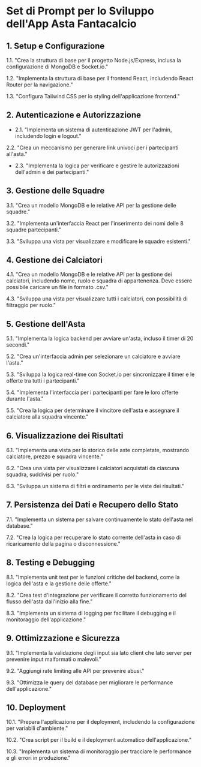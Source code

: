 # Set di Prompt per lo Sviluppo dell'App Asta Fantacalcio

## 1. Setup e Configurazione

1.1. "Crea la struttura di base per il progetto Node.js/Express, inclusa la configurazione di MongoDB e Socket.io."

1.2. "Implementa la struttura di base per il frontend React, includendo React Router per la navigazione."

1.3. "Configura Tailwind CSS per lo styling dell'applicazione frontend."

## 2. Autenticazione e Autorizzazione

- 2.1. "Implementa un sistema di autenticazione JWT per l'admin, includendo login e logout."

2.2. "Crea un meccanismo per generare link univoci per i partecipanti all'asta."

- 2.3. "Implementa la logica per verificare e gestire le autorizzazioni dell'admin e dei partecipanti."

## 3. Gestione delle Squadre

3.1. "Crea un modello MongoDB e le relative API per la gestione delle squadre."

3.2. "Implementa un'interfaccia React per l'inserimento dei nomi delle 8 squadre partecipanti."

3.3. "Sviluppa una vista per visualizzare e modificare le squadre esistenti."

## 4. Gestione dei Calciatori

4.1. "Crea un modello MongoDB e le relative API per la gestione dei calciatori, includendo nome, ruolo e squadra di appartenenza. Deve essere possibile caricare un file in formato .csv."

4.3. "Sviluppa una vista per visualizzare tutti i calciatori, con possibilità di filtraggio per ruolo."

## 5. Gestione dell'Asta

5.1. "Implementa la logica backend per avviare un'asta, incluso il timer di 20 secondi."

5.2. "Crea un'interfaccia admin per selezionare un calciatore e avviare l'asta."

5.3. "Sviluppa la logica real-time con Socket.io per sincronizzare il timer e le offerte tra tutti i partecipanti."

5.4. "Implementa l'interfaccia per i partecipanti per fare le loro offerte durante l'asta."

5.5. "Crea la logica per determinare il vincitore dell'asta e assegnare il calciatore alla squadra vincente."

## 6. Visualizzazione dei Risultati

6.1. "Implementa una vista per lo storico delle aste completate, mostrando calciatore, prezzo e squadra vincente."

6.2. "Crea una vista per visualizzare i calciatori acquistati da ciascuna squadra, suddivisi per ruolo."

6.3. "Sviluppa un sistema di filtri e ordinamento per le viste dei risultati."

## 7. Persistenza dei Dati e Recupero dello Stato

7.1. "Implementa un sistema per salvare continuamente lo stato dell'asta nel database."

7.2. "Crea la logica per recuperare lo stato corrente dell'asta in caso di ricaricamento della pagina o disconnessione."

## 8. Testing e Debugging

8.1. "Implementa unit test per le funzioni critiche del backend, come la logica dell'asta e la gestione delle offerte."

8.2. "Crea test d'integrazione per verificare il corretto funzionamento del flusso dell'asta dall'inizio alla fine."

8.3. "Implementa un sistema di logging per facilitare il debugging e il monitoraggio dell'applicazione."

## 9. Ottimizzazione e Sicurezza

9.1. "Implementa la validazione degli input sia lato client che lato server per prevenire input malformati o malevoli."

9.2. "Aggiungi rate limiting alle API per prevenire abusi."

9.3. "Ottimizza le query del database per migliorare le performance dell'applicazione."

## 10. Deployment

10.1. "Prepara l'applicazione per il deployment, includendo la configurazione per variabili d'ambiente."

10.2. "Crea script per il build e il deployment automatico dell'applicazione."

10.3. "Implementa un sistema di monitoraggio per tracciare le performance e gli errori in produzione."
